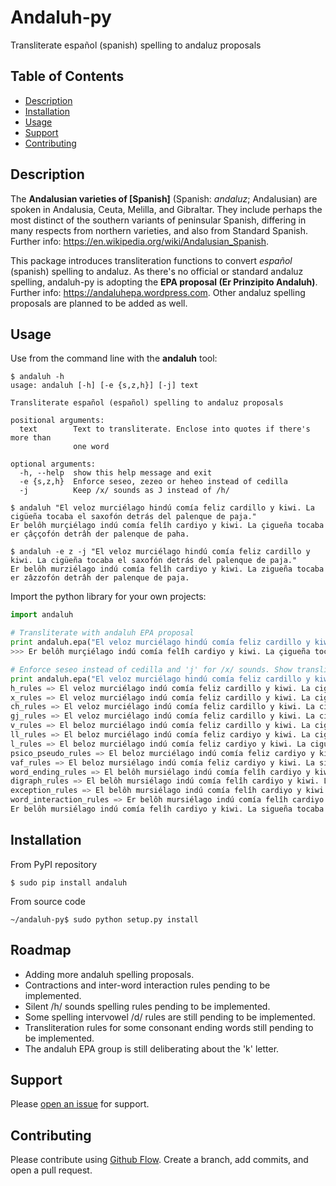 # Andaluh-py

Transliterate español (spanish) spelling to andaluz proposals

## Table of Contents

- [Description](#description)
- [Installation](#installation)
- [Usage](#usage)
- [Support](#support)
- [Contributing](#contributing)

## Description

The **Andalusian varieties of [Spanish]** (Spanish: *andaluz*; Andalusian) are spoken in Andalusia, Ceuta, Melilla, and Gibraltar. They include perhaps the most distinct of the southern variants of peninsular Spanish, differing in many respects from northern varieties, and also from Standard Spanish. Further info: https://en.wikipedia.org/wiki/Andalusian_Spanish.

This package introduces transliteration functions to convert *español* (spanish) spelling to andaluz. As there's no official or standard andaluz spelling, andaluh-py is adopting the **EPA proposal (Er Prinzipito Andaluh)**. Further info: https://andaluhepa.wordpress.com. Other andaluz spelling proposals are planned to be added as well.

## Usage

Use from the command line with the **andaluh** tool:

```
$ andaluh -h
usage: andaluh [-h] [-e {s,z,h}] [-j] text

Transliterate español (español) spelling to andaluz proposals

positional arguments:
  text        Text to transliterate. Enclose into quotes if there's more than
              one word

optional arguments:
  -h, --help  show this help message and exit
  -e {s,z,h}  Enforce seseo, zezeo or heheo instead of cedilla
  -j          Keep /x/ sounds as J instead of /h/

$ andaluh "El veloz murciélago hindú comía feliz cardillo y kiwi. La cigüeña tocaba el saxofón detrás del palenque de paja."
Er belôh murçiélago indú comía felîh cardiyo y kiwi. La çigueña tocaba er çâççofón detrâh der palenque de paha.

$ andaluh -e z -j "El veloz murciélago hindú comía feliz cardillo y kiwi. La cigüeña tocaba el saxofón detrás del palenque de paja."
Er belôh murziélago indú comía felîh cardiyo y kiwi. La zigueña tocaba er zâzzofón detrâh der palenque de paja.
```

Import the python library for your own projects:

```python
import andaluh

# Transliterate with andaluh EPA proposal
print andaluh.epa("El veloz murciélago hindú comía feliz cardillo y kiwi. La cigüeña tocaba el saxofón detrás del palenque de paja.")
>>> Er belôh murçiélago indú comía felîh cardiyo y kiwi. La çigueña tocaba er çâççofón detrâh der palenque de paha.

# Enforce seseo instead of cedilla and 'j' for /x/ sounds. Show transliteration debug info.
print andaluh.epa("El veloz murciélago hindú comía feliz cardillo y kiwi. La cigüeña tocaba el saxofón detrás palenque de paja.", vaf='s', vvf='j', debug=True)
h_rules => El veloz murciélago indú comía feliz cardillo y kiwi. La cigüeña tocaba el saxofón detrás palenque de paja.
x_rules => El veloz murciélago indú comía feliz cardillo y kiwi. La cigüeña tocaba el sâssofón detrás palenque de paja.
ch_rules => El veloz murciélago indú comía feliz cardillo y kiwi. La cigüeña tocaba el sâssofón detrás palenque de paja.
gj_rules => El veloz murciélago indú comía feliz cardillo y kiwi. La cigueña tocaba el sâssofón detrás palenque de paja.
v_rules => El beloz murciélago indú comía feliz cardillo y kiwi. La cigueña tocaba el sâssofón detrás palenque de paja.
ll_rules => El beloz murciélago indú comía feliz cardiyo y kiwi. La cigueña tocaba el sâssofón detrás palenque de paja.
l_rules => El beloz murciélago indú comía feliz cardiyo y kiwi. La cigueña tocaba el sâssofón detrás palenque de paja.
psico_pseudo_rules => El beloz murciélago indú comía feliz cardiyo y kiwi. La cigueña tocaba el sâssofón detrás palenque de paja.
vaf_rules => El beloz mursiélago indú comía feliz cardiyo y kiwi. La sigueña tocaba el sâssofón detrás palenque de paja.
word_ending_rules => El belôh mursiélago indú comía felîh cardiyo y kiwi. La sigueña tocaba el sâssofón detrâh palenque de paja.
digraph_rules => El belôh mursiélago indú comía felîh cardiyo y kiwi. La sigueña tocaba el sâssofón detrâh palenque de paja.
exception_rules => El belôh mursiélago indú comía felîh cardiyo y kiwi. La sigueña tocaba el sâssofón detrâh palenque de paja.
word_interaction_rules => Er belôh mursiélago indú comía felîh cardiyo y kiwi. La sigueña tocaba er sâssofón detrâh der palenque de paja.
Er belôh mursiélago indú comía felîh cardiyo y kiwi. La sigueña tocaba er sâssofón detrâh der palenque de paja.
```

## Installation

From PyPI repository

```
$ sudo pip install andaluh
```

From source code

```
~/andaluh-py$ sudo python setup.py install
```

## Roadmap

* Adding more andaluh spelling proposals.
* Contractions and inter-word interaction rules pending to be implemented.
* Silent /h/ sounds spelling rules pending to be implemented.
* Some spelling intervowel /d/ rules are still pending to be implemented.
* Transliteration rules for some consonant ending words still pending to be implemented.
* The andaluh EPA group is still deliberating about the 'k' letter.

## Support

Please [open an issue](https://github.com/andalugeeks/andaluh-py/issues/new) for support.

## Contributing

Please contribute using [Github Flow](https://guides.github.com/introduction/flow/). Create a branch, add commits, and open a pull request.